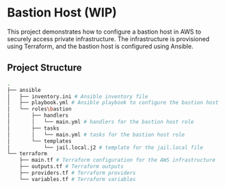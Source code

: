 # Bastion Host (WIP)
This project demonstrates how to configure a bastion host in AWS to securely access private infrastructure. The infrastructure is provisioned using Terraform, and the bastion host is configured using Ansible.

## Project Structure
```bash
.
├── ansible
│   ├── inventory.ini # Ansible inventory file
│   ├── playbook.yml # Ansible playbook to configure the bastion host
│   └── roles\bastion
│       ├── handlers
│       │   └── main.yml # handlers for the bastion host role
│       ├── tasks
│       │   └── main.yml # tasks for the bastion host role
│       └── templates
│           └── jail.local.j2 # template for the jail.local file
└── terraform
    ├── main.tf # Terraform configuration for the AWS infrastructure
    ├── outputs.tf # Terraform outputs
    ├── providers.tf # Terraform providers
    └── variables.tf # Terraform variables
```
